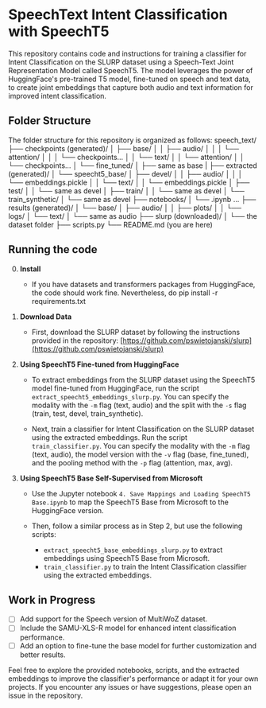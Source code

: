# SpeechText Intent Classification with SpeechT5

This repository contains code and instructions for training a classifier for Intent Classification on the SLURP dataset using a Speech-Text Joint Representation Model called SpeechT5. The model leverages the power of HuggingFace's pre-trained T5 model, fine-tuned on speech and text data, to create joint embeddings that capture both audio and text information for improved intent classification.

## Folder Structure

The folder structure for this repository is organized as follows:
speech_text/
├── checkpoints (generated)/
│   ├── base/
│   │   ├── audio/
│   │   │   └── attention/
│   │   │       └── checkpoints...
│   │   └── text/
│   │       └── attention/
│   │           └── checkpoints...
│   └── fine_tuned/
│       ├── same as base
|
├── extracted (generated)/
│   └── speecht5_base/
│       ├── devel/
│       │   ├── audio/
│       │   │   └── embeddings.pickle
│       │   └── text/
│       │       └── embeddings.pickle
│       ├── test/
│       │   └── same as devel
│       ├── train/
│       │   └── same as devel
│       └── train_synthetic/
│           └── same as devel
├── notebooks/
│   └── .ipynb ...
├── results (generated)/
│   └── base/
│       ├── audio/
│       │   ├── plots/
│       │   └── logs/
│       └── text/
│           └── same as audio
├── slurp (downloaded)/
│   └── the dataset folder
├── scripts.py
└── README.md (you are here)

## Running the code
0. **Install**
   - If you have datasets and transformers packages from HuggingFace, the code should work fine. Nevertheless, do pip install -r requirements.txt

1. **Download Data**
   - First, download the SLURP dataset by following the instructions provided in the repository: [https://github.com/pswietojanski/slurp](https://github.com/pswietojanski/slurp)

2. **Using SpeechT5 Fine-tuned from HuggingFace**
   - To extract embeddings from the SLURP dataset using the SpeechT5 model fine-tuned from HuggingFace, run the script `extract_speecht5_embeddings_slurp.py`. You can specify the modality with the `-m` flag (text, audio) and the split with the `-s` flag (train, test, devel, train_synthetic).

   - Next, train a classifier for Intent Classification on the SLURP dataset using the extracted embeddings. Run the script `train_classifier.py`. You can specify the modality with the `-m` flag (text, audio), the model version with the `-v` flag (base, fine_tuned), and the pooling method with the `-p` flag (attention, max, avg).

3. **Using SpeechT5 Base Self-Supervised from Microsoft**
   - Use the Jupyter notebook `4. Save Mappings and Loading SpeechT5 Base.ipynb` to map the SpeechT5 Base from Microsoft to the HuggingFace version.

   - Then, follow a similar process as in Step 2, but use the following scripts:
     - `extract_speecht5_base_embeddings_slurp.py` to extract embeddings using SpeechT5 Base from Microsoft.
     - `train_classifier.py` to train the Intent Classification classifier using the extracted embeddings.

## Work in Progress
- [ ] Add support for the Speech version of MultiWoZ dataset.
- [ ] Include the SAMU-XLS-R model for enhanced intent classification performance.
- [ ] Add an option to fine-tune the base model for further customization and better results.

Feel free to explore the provided notebooks, scripts, and the extracted embeddings to improve the classifier's performance or adapt it for your own projects. If you encounter any issues or have suggestions, please open an issue in the repository.